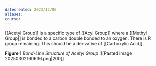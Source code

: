 ```yaml
---
datecreated: 2023/12/06
aliases: 
course:
---
```

[[Acetyl Group]] is a specific type of [[Acyl Group]] where a [[Methyl Group]] is bonded to a carbon double bonded to an oxygen. There is R group remaining. This should be a derivative of [[Carboxylic Acid]].

**Figure 1**
*Bond-Line Structure of Acetyl Group*
![[Pasted image 20250302160636.png|200]]
